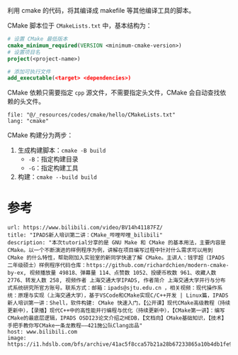 利用 cmake 的代码，将其编译成 makefile 等其他编译工具的脚本。

CMake 脚本位于 `CMakeLists.txt` 中，基本结构为：

```cmake
# 设置 CMake 最低版本
cmake_minimum_required(VERSION <minimum-cmake-version>)
# 设置项目名
project(<project-name>)

# 添加可执行文件
add_executable(<target> <dependencies>)
```

CMake 依赖只需要指定 `cpp` 源文件，不需要指定头文件，CMake 会自动查找依赖的头文件。

```reference
file: "@/_resources/codes/cmake/hello/CMakeLists.txt"
lang: "cmake"
```

CMake 构建分为两步：
1. 生成构建脚本：`cmake -B build`
	- `-B`：指定构建目录
	- `-G`：指定构建工具
2. 构建：`cmake --build build`

# 参考

```cardlink
url: https://www.bilibili.com/video/BV14h41187FZ/
title: "IPADS新人培训第二讲：CMake_哔哩哔哩_bilibili"
description: "本次tutorial分享的是 GNU Make 和 CMake 的基本用法，主要内容是 CMake。以一个不断演进的样例程序为例，讲解在项目编写过程中针对什么需求可以用到 CMake 的什么特性，帮助刚加入实验室的新同学快速了解 CMake。主讲人：钱宇超（IPADS 二年级硕士）样例程序代码仓库：https://github.com/richardchien/modern-cmake-by-ex, 视频播放量 49818、弹幕量 114、点赞数 1052、投硬币枚数 961、收藏人数 2776、转发人数 258, 视频作者 上海交通大学IPADS, 作者简介 上海交通大学并行与分布式系统研究所官方账号。联系方式：邮箱：ipads@sjtu.edu.cn ，相关视频：现代操作系统：原理与实现（上海交通大学），基于VSCode和CMake实现C/C++开发 | Linux篇，IPADS新人培训第一讲：Shell，软件构建: CMake 快速入门，【公开课】现代CMake高级教程（持续更新中），【录播】现代C++中的高性能并行编程与优化（持续更新中），【CMake第一讲】：编写CMake的最底层逻辑，IPADS OSDI23论文介绍之HEDB，【文档向】CMake基础知识，【技术】手把手教你写CMake一条龙教程——421施公队Clang出品"
host: www.bilibili.com
image: https://i1.hdslb.com/bfs/archive/41ac5f8cca57b21a28b67233865a10b4db1fe9d0.jpg@100w_100h_1c.png
```
